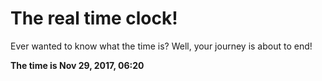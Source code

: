 # The real time clock!

Ever wanted to know what the time is? Well, your journey is about to end!

**The time is Nov 29, 2017, 06:20**